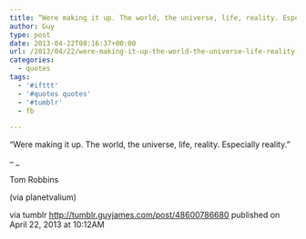 ```yaml
---
title: “Were making it up. The world, the universe, life, reality. Especially reality.”
author: Guy
type: post
date: 2013-04-22T08:16:37+00:00
url: /2013/04/22/were-making-it-up-the-world-the-universe-life-reality-especially-reality/
categories:
  - quotes
tags:
  - '#ifttt'
  - '#quotes quotes'
  - '#tumblr'
  - fb

---
```

“Were making it up. The world, the universe, life, reality. Especially reality.”

&#8211; _</p> 

Tom Robbins

(via planetvalium)

</em>

via tumblr http://tumblr.guyjames.com/post/48600786680 published on April 22, 2013 at 10:12AM